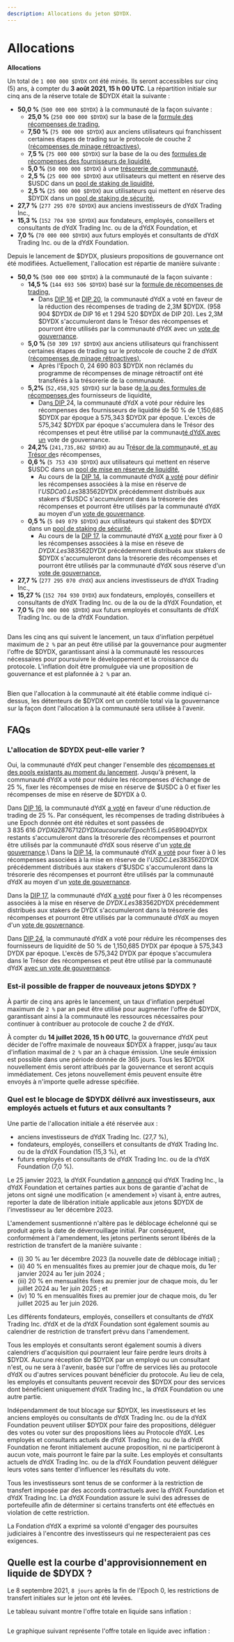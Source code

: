 ```yaml
---
description: Allocations du jeton $DYDX.
---
```


# Allocations

**Allocations**

Un total de `1 000 000 $DYDX` ont été minés. Ils seront accessibles sur cinq (5) ans, à compter du **3 août 2021, 15 h 00 UTC**. La répartition initiale sur cinq ans de la réserve totale de $DYDX était la suivante :

* **50,0 %** (`500 000 000 $DYDX`) à la communauté de la façon suivante :
  * **25,0 %** (`250 000 000 $DYDX`) sur la base de la [formule des récompenses de trading](https://docs.dydx.community/dydx-governance/rewards/trading-rewards),
  * **7,50 %** (`75 000 000 $DYDX`) aux anciens utilisateurs qui franchissent certaines étapes de trading sur le protocole de couche 2 ([récompenses de minage rétroactives](https://docs.dydx.community/dydx-governance/rewards/retroactive-mining-rewards)),
  * **7,5 %** (`75 000 000 $DYDX`) sur la base de la ou des [formules de récompenses des fournisseurs de liquidité](https://docs.dydx.community/dydx-governance/rewards/liquidity-provider-rewards),
  * **5,0 %** (`50 000 000 $DYDX`) à une [trésorerie de communauté](https://docs.dydx.community/dydx-governance/start-here/community-treasury/),
  * **2,5 %** (`25 000 000 $DYDX`) aux utilisateurs qui mettent en réserve des $USDC dans un [pool de staking de liquidité](https://docs.dydx.community/dydx-governance/staking-pools/liquidity-staking-pool),
  * **2,5 %** (`25 000 000 $DYDX`) aux utilisateurs qui mettent en réserve des $DYDX dans un [pool de staking de sécurité](https://docs.dydx.community/dydx-governance/staking-pools/safety-staking-pool),
* **27,7 %** (`277 295 070 $DYDX`) aux anciens investisseurs de dYdX Trading Inc.,
* **15,3 %** (`152 704 930 $DYDX`) aux fondateurs, employés, conseillers et consultants de dYdX Trading Inc. ou de la dYdX Foundation, et
* **7,0 %** (`70 000 000 $DYDX`) aux futurs employés et consultants de dYdX Trading Inc. ou de la dYdX Foundation.

Depuis le lancement de $DYDX, plusieurs propositions de gouvernance ont été modifiées. Actuellement, l'allocation est répartie de manière suivante :

* **50,0 %** (`500 000 000 $DYDX`) à la communauté de la façon suivante :
  * **14,5 %** (`144 693 506 $DYDX`) basé sur la [formule de récompenses de trading](https://docs.dydx.community/dydx-governance/rewards/trading-rewards),
    * Dans [DIP 16](https://github.com/dydxfoundation/dip/blob/master/content/dips/DIP-16.md) et [DIP 20](https://dydx.community/dashboard/proposal/11), la communauté dYdX a voté en faveur de la réduction des récompenses de trading de 2,3M $DYDX. (958 904 $DYDX de DIP 16 et 1 294 520 $DYDX de DIP 20). Les 2,3M $DYDX s'accumuleront dans le Trésor des récompenses et pourront être utilisés par la communauté dYdX avec un [vote de gouvernance](https://docs.dydx.community/dydx-governance/voting-and-governance/governance-parameters).
  * **5,0 %** (`50 309 197 $DYDX`) aux anciens utilisateurs qui franchissent certaines étapes de trading sur le protocole de couche 2 de dYdX ([récompenses de minage rétroactives](../rewards/retroactive-mining-rewards.md)),
    * Après l'Epoch 0, 24 690 803 $DYDX non réclamés du programme de récompenses de minage rétroactif ont été transférés à la trésorerie de la communauté.
  * **5,2%** (`52,458,925 $DYDX`) sur la base d[e la ou des formules de récompenses d](https://docs.dydx.community/dydx-governance/rewards/liquidity-provider-rewards)es fournisseurs de liquidité,
    * Dan[s DIP ](https://github.com/dydxfoundation/dip/blob/master/content/dips/DIP-24.md)24, la communauté dYdX a voté pour réduire les récompenses des fournisseurs de liquidité de 50 % de 1,150,685 $DYDX par époque à 575,343 $DYDX par époque. L'excès de 575,342 $DYDX par époque s'accumulera dans le Trésor des récompenses et peut être utilisé par la communau[té dYdX avec un](https://docs.dydx.community/dydx-governance/voting-and-governance/governance-parameters) vote de gouvernance.
  * **24,2%** (`241,735,862 $DYDX`) au au T[résor de la commun](https://docs.dydx.community/dydx-governance/start-here/community-treasury/)auté,[ et au Trésor de](https://docs.dydx.community/dydx-governance/start-here/rewards-treasury)s récompenses,
  * **0,6 %** (`5 753 430 $DYDX`) aux utilisateurs qui mettent en réserve $USDC dans un [pool de mise en réserve de liquidité](https://docs.dydx.community/dydx-governance/staking-pools/liquidity-staking-pool),
    * Au cours de la [DIP 14](https://github.com/dydxfoundation/dip/blob/master/content/dips/DIP-14.md), la communauté dYdX [a voté](https://dydx.community/dashboard/proposal/7) pour définir les récompenses associées à la mise en réserve de l'$USDC à 0. Les 383 562 $DYDX précédemment distribués aux stakers d'$USDC s'accumuleront dans la trésorerie des récompenses et pourront être utilisés par la communauté dYdX au moyen d'un [vote de gouvernance](https://docs.dydx.community/dydx-governance/voting-and-governance/governance-parameters).
  * **0,5 %** (`5 049 079 $DYDX`) aux utilisateurs qui stakent des $DYDX dans un [pool de staking de sécurité](https://docs.dydx.community/dydx-governance/staking-pools/safety-staking-pool),
    * Au cours de la [DIP 17](https://github.com/dydxfoundation/dip/blob/master/content/dips/DIP-17.md), la communauté dYdX [a voté](https://dydx.community/dashboard/proposal/9) pour fixer à 0 les récompenses associées à la mise en réseve de $DYDX. Les 383 562 $DYDX précédemment distribués aux stakers de $DYDX s'accumuleront dans la trésorerie des récompenses et pourront être utilisés par la communauté dYdX sous réserve d'un [vote de gouvernance](https://docs.dydx.community/dydx-governance/voting-and-governance/governance-parameters),
* **27,7 %** (`277 295 070 dYdX`) aux anciens investisseurs de dYdX Trading Inc.,
* **15,27 %** (`152 704 930 DYDX`) aux fondateurs, employés, conseillers et consultants de dYdX Trading Inc. ou de la ou de la dYdX Foundation, et
* **7,0 %** (`70 000 000 $DYDX`) aux futurs employés et consultants de dYdX Trading Inc. ou de la dYdX Foundation.

<figure><img src="../.gitbook/assets/allocation 5 year.png" alt=""><figcaption></figcaption></figure>

Dans les cinq ans qui suivent le lancement, un taux d'inflation perpétuel maximum de `2 %` par an peut être utilisé par la gouvernance pour augmenter l'offre de $DYDX, garantissant ainsi à la communauté les ressources nécessaires pour poursuivre le développement et la croissance du protocole. L'inflation doit être promulguée via une proposition de gouvernance et est plafonnée à `2 %` par an.

<figure><img src="../.gitbook/assets/allocation 10 year 2% inflation (2).png" alt=""><figcaption></figcaption></figure>

Bien que l'allocation à la communauté ait été établie comme indiqué ci-dessus, les détenteurs de $DYDX ont un contrôle total via la gouvernance sur la façon dont l'allocation à la communauté sera utilisée à l'avenir.

## **FAQs**

### L'allocation de $DYDX peut-elle varier ?

Oui, la communauté dYdX peut changer l'ensemble des [récompenses et des pools existants au moment du lancement](../voting-and-governance/governance-parameters.md). Jusqu'à présent, la communauté dYdX a voté pour réduire les récompenses d'échange de 25 %, fixer les récompenses de mise en réserve de $USDC à 0 et fixer les récompenses de mise en réserve de $DYDX à 0.

Dans [DIP 16](https://github.com/dydxfoundation/dip/blob/master/content/dips/DIP-16.md), la communauté dYdX [a voté](https://dydx.community/dashboard/proposal/8) en faveur d'une réduction.de trading de 25 %. Par conséquent, les récompenses de trading distribuées à une Epoch donnée ont été réduites et sont passées de 3 835 616 $DYDX à 2 876 712 DYDX au cours de l'Epoch 15. Les 958 904 $DYDX restants s'accumuleront dans la trésorerie des récompenses et pourront être utilisés par la communauté dYdX sous réserve d'un [vote de gouvernance](https://docs.dydx.community/dydx-governance/voting-and-governance/governance-parameters).\\ Dans la [DIP 14](https://github.com/dydxfoundation/dip/blob/master/content/dips/DIP-14.md), la communauté dYdX [a voté](https://dydx.community/dashboard/proposal/7) pour fixer à 0 les récompenses associées à la mise en réserve de l'$USDC. Les 383 562 $DYDX précédemment distribués aux stakers d'$USDC s'accumuleront dans la trésorerie des récompenses et pourront être utilisés par la communauté dYdX au moyen d'un [vote de gouvernance](https://docs.dydx.community/dydx-governance/voting-and-governance/governance-parameters).

Dans la [DIP 17](https://github.com/dydxfoundation/dip/blob/master/content/dips/DIP-17.md), la communauté dYdX [a voté](https://dydx.community/dashboard/proposal/9) pour fixer à 0 les récompenses associées à la mise en réserve de $DYDX. Les 383 562 $DYDX précédemment distribués aux stakers de DYDX s'accumuleront dans la trésorerie des récompenses et pourront être utilisés par la communauté dYdX au moyen d'un [vote de gouvernance](https://docs.dydx.community/dydx-governance/voting-and-governance/governance-parameters).

Dans [DIP 24](https://github.com/dydxfoundation/dip/blob/master/content/dips/DIP-24.md), la communauté dYdX a voté pour réduire les récompenses des fournisseurs de liquidité de 50 % de 1,150,685 DYDX par époque à 575,343 DYDX par époque. L'excès de 575,342 DYDX par époque s'accumulera dans le Trésor des récompenses et peut être utilisé par la communauté dYdX [avec un vote de gouvernance](https://docs.dydx.community/dydx-governance/voting-and-governance/governance-parameters).

### **Est-il possible de frapper de nouveaux jetons $DYDX ?**

À partir de cinq ans après le lancement, un taux d'inflation perpétuel maximum de `2 %` par an peut être utilisé pour augmenter l'offre de $DYDX, garantissant ainsi à la communauté les ressources nécessaires pour continuer à contribuer au protocole de couche 2 de dYdX.

À compter du **14 juillet 2026, 15 h 00 UTC**, la gouvernance dYdX peut décider de l'offre maximale de nouveaux $DYDX à frapper, jusqu'au taux d'inflation maximal de `2 %` par an à chaque émission. Une seule émission est possible dans une période donnée de 365 jours. Tous les $DYDX nouvellement émis seront attribués par la gouvernance et seront acquis immédiatement. Ces jetons nouvellement émis peuvent ensuite être envoyés à n'importe quelle adresse spécifiée.

### **Quel est le blocage de $DYDX délivré aux investisseurs, aux employés actuels et futurs et aux consultants ?**

Une partie de l'allocation initiale a été réservée aux :

* anciens investisseurs de dYdX Trading Inc. (27,7 %),
* fondateurs, employés, conseillers et consultants de dYdX Trading Inc. ou de la dYdX Foundation (15,3 %), et
* futurs employés et consultants de dYdX Trading Inc. ou de la dYdX Foundation (7,0 %).

Le 25 janvier 2023, la dYdX Foundation [a annoncé](https://dydx.foundation/blog/lock-up-extension) qui dYdX Trading Inc., la dYdX Foundation et certaines parties aux bons de garantie d'achat de jetons ont signé une modification (« amendement ») visant à, entre autres, reporter la date de libération initiale applicable aux jetons $DYDX de l'investisseur au 1er décembre 2023.

L'amendement susmentionné n'altère pas le déblocage échelonné qui se produit après la date de déverrouillage initial. Par conséquent, conformément à l'amendement, les jetons pertinents seront libérés de la restriction de transfert de la manière suivante :

* (i) 30 % au 1er décembre 2023 (la nouvelle date de déblocage initial) ;
* (ii) 40 % en mensualités fixes au premier jour de chaque mois, du 1er janvier 2024 au 1er juin 2024 ;
* (iii) 20 % en mensualités fixes au premier jour de chaque mois, du 1er juillet 2024 au 1er juin 2025 ; et
* (iv) 10 % en mensualités fixes au premier jour de chaque mois, du 1er juillet 2025 au 1er juin 2026.

Les différents fondateurs, employés, conseillers et consultants de dYdX Trading Inc. dYdX et de la dYdX Foundation sont également soumis au calendrier de restriction de transfert prévu dans l'amendement.

Tous les employés et consultants seront également soumis à divers calendriers d'acquisition qui pourraient leur faire perdre leurs droits à $DYDX. Aucune réception de $DYDX par un employé ou un consultant n'est, ou ne sera à l'avenir, basée sur l'offre de services liés au protocole dYdX ou d'autres services pouvant bénéficier du protocole. Au lieu de cela, les employés et consultants peuvent recevoir des $DYDX pour des services dont bénéficient uniquement dYdX Trading Inc., la dYdX Foundation ou une autre partie.

Indépendamment de tout blocage sur $DYDX, les investisseurs et les anciens employés ou consultants de dYdX Trading Inc. ou de la dYdX Foundation peuvent utiliser $DYDX pour faire des propositions, déléguer des votes ou voter sur des propositions liées au Protocole dYdX. Les employés et consultants actuels de dYdX Trading Inc. ou de la dYdX Foundation ne feront initialement aucune proposition, ni ne participeront à aucun vote, mais pourront le faire par la suite. Les employés et consultants actuels de dYdX Trading Inc. ou de la dYdX Foundation peuvent déléguer leurs votes sans tenter d'influencer les résultats du vote.

Tous les investisseurs sont tenus de se conformer à la restriction de transfert imposée par des accords contractuels avec la dYdX Foundation et dYdX Trading Inc. La dYdX Foundation assure le suivi des adresses de portefeuille afin de déterminer si certains transferts ont été effectués en violation de cette restriction.

La Fondation dYdX a exprimé sa volonté d'engager des poursuites judiciaires à l'encontre des investisseurs qui ne respecteraient pas ces exigences.

## Quelle est la courbe d'approvisionnement en liquide de $DYDX ?

Le 8 septembre 2021, `8 jours` après la fin de l'Epoch 0, les restrictions de transfert initiales sur le jeton ont été levées.

Le tableau suivant montre l'offre totale en liquide sans inflation :

<figure><img src="../.gitbook/assets/liquid-supply-total-issuance.png" alt=""><figcaption></figcaption></figure>

Le graphique suivant représente l'offre totale en liquide avec inflation :

<figure><img src="../.gitbook/assets/liquid-supply-total issuance-2%-inflation.png" alt=""><figcaption></figcaption></figure>

